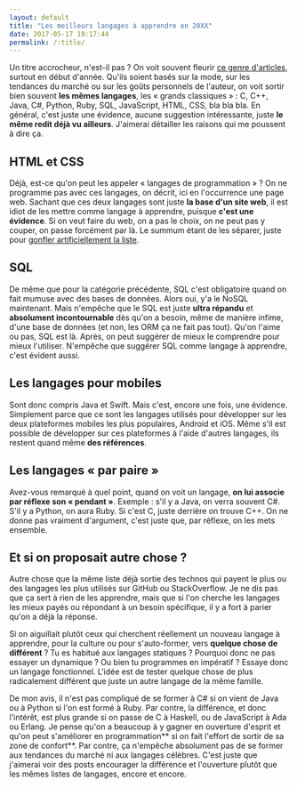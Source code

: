 ```yaml
---
layout: default
title: "Les meilleurs langages à apprendre en 20XX"
date: 2017-05-17 19:17:44
permalink: /:title/
---
```

Un titre accrocheur, n'est-il pas ? On voit souvent fleurir [ce genre d'articles](https://blog.learnstartup.net/p/best-programming-language-learn-2017/), surtout en début d'année. Qu'ils soient basés sur la mode, sur les tendances du marché ou sur les goûts personnels de l'auteur, on voit sortir bien souvent **les mêmes langages**, les « grands classiques » : C, C++, Java, C#, Python, Ruby, SQL, JavaScript, HTML, CSS, bla bla bla. En général, c'est juste une évidence, aucune suggestion intéressante, juste **le même redit déjà vu ailleurs**. J'aimerai détailler les raisons qui me poussent à dire ça.

<!--excerpt-->

## HTML et CSS

Déjà, est-ce qu'on peut les appeler « langages de programmation » ? On ne programme pas avec ces langages, on décrit, ici en l'occurrence une page web. Sachant que ces deux langages sont juste **la base d'un site web**, il est idiot de les mettre comme langage à apprendre, puisque **c'est une évidence**. Si on veut faire du web, on a pas le choix, on ne peut pas y couper, on passe forcément par là. Le summum étant de les séparer, juste pour [gonfler artificiellement la liste](https://usersnap.com/blog/programming-languages-2017/).

## SQL

De même que pour la catégorie précédente, SQL c'est obligatoire quand on fait mumuse avec des bases de données. Alors oui, y'a le NoSQL maintenant. Mais n'empêche que le SQL est juste **ultra répandu** et **absolument incontournable** dès qu'on a besoin, même de manière infime, d'une base de données (et non, les ORM ça ne fait pas tout). Qu'on l'aime ou pas, SQL est là. Après, on peut suggérer de mieux le comprendre pour mieux l'utiliser. N'empêche que suggérer SQL comme langage à apprendre, c'est évident aussi.

## Les langages pour mobiles

Sont donc compris Java et Swift. Mais c'est, encore une fois, une évidence. Simplement parce que ce sont les langages utilisés pour développer sur les deux plateformes mobiles les plus populaires, Android et iOS. Même s'il est possible de développer sur ces plateformes à l'aide d'autres langages, ils restent quand même **des références**.

## Les langages « par paire »

Avez-vous remarqué à quel point, quand on voit un langage, **on lui associe par réflexe son « pendant »**. Exemple : s'il y a Java, on verra souvent C#. S'il y a Python, on aura Ruby. Si c'est C, juste derrière on trouve C++. On ne donne pas vraiment d'argument, c'est juste que, par réflexe, on les mets ensemble.

## Et si on proposait autre chose ?

Autre chose que la même liste déjà sortie des technos qui payent le plus ou des langages les plus utilisés sur GitHub ou StackOverflow. Je ne dis pas que ça sert à rien de les apprendre, mais que si l'on cherche les langages les mieux payés ou répondant à un besoin spécifique, il y a fort à parier qu'on a déjà la réponse.

Si on aiguillait plutôt ceux qui cherchent réellement un nouveau langage à apprendre, pour la culture ou pour s'auto-former, vers **quelque chose de différent** ? Tu es habitué aux langages statiques ? Pourquoi donc ne pas essayer un dynamique ? Ou bien tu programmes en impératif ? Essaye donc un langage fonctionnel. L'idée est de tester quelque chose de plus radicalement différent que juste un autre langage de la même famille.

De mon avis, il n'est pas compliqué de se former à C# si on vient de Java ou à Python si l'on est formé à Ruby. Par contre, la différence, et donc l'intérêt, est plus grande si on passe de C à Haskell, ou de JavaScript à Ada ou Erlang. Je pense qu'on a beaucoup à y gagner en ouverture d'esprit et qu'on peut s'améliorer en programmation** si on fait l'effort de sortir de sa zone de confort**. Par contre, ça n'empêche absolument pas de se former aux tendances du marché ni aux langages célèbres. C'est juste que j'aimerai voir des posts encourager la différence et l'ouverture plutôt que les mêmes listes de langages, encore et encore.
